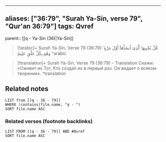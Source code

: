 
---
aliases: ["36:79", "Surah Ya-Sin, verse 79", "Qur'an 36:79"]
tags: Qvref
---

parent:: [[q - Ya-Sin (36)|Ya-Sin]]

> [!arabic]+ Surah Ya-Sin, Verse 79 (36:79)
> <span class="quran-arabic">قُلْ يُحْيِيهَا ٱلَّذِىٓ أَنشَأَهَآ أَوَّلَ مَرَّةٍ ۖ وَهُوَ بِكُلِّ خَلْقٍ عَلِيمٌ</span>
^arabic

> [!translation]+ Surah Ya-Sin, Verse 79 (36:79) - Translation
> Скажи: «Оживит их Тот, Кто создал их в первый раз. Он ведает о всяком творении».
^translation



## Related notes
```dataview
LIST from [[q - 36 - 79]]
WHERE !contains(file.name, "q - ")
SORT file.name ASC
```

### Related verses (footnote backlinks)
```dataview
LIST FROM [[q - 36 - 79]] AND #Qvref
SORT file.name ASC
```

